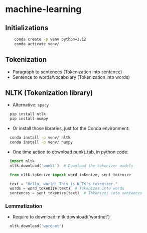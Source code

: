 # machine-learning

## Initializations

```bash
    conda create -p venv python=3.12
    conda activate venv/
```

## Tokenization

- Paragraph to sentences (Tokenization into sentence)
- Sentence to words/vocabolary (Tokenization into words)

## NLTK (Tokenization library)

- Alternative: `spacy`

```bash
  pip install ntlk
  pip install numpy
```

- Or install those libraries, just for the Conda environment:

```bash
  conda install -p venv/ nltk
  conda install -p venv/ numpy
```

- One time action to download punkt_tab, in python code:

```python
  import nltk
  nltk.download('punkt')  # Download the tokenizer models

  from nltk.tokenize import word_tokenize, sent_tokenize

  text = "Hello, world! This is NLTK's tokenizer."
  words = word_tokenize(text)  # Tokenizes into words
  sentences = sent_tokenize(text)  # Tokenizes into sentences
```

### Lemmatization

- Require to download: nltk.download('wordnet')

```python
  nltk.download('wordnet')
```
